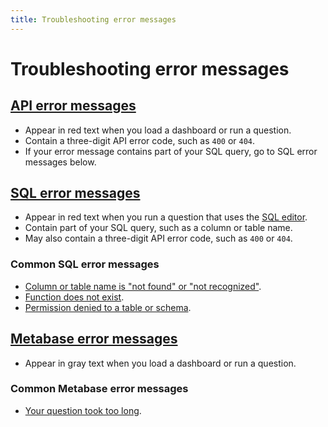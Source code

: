 ```yaml
---
title: Troubleshooting error messages
---
```


# Troubleshooting error messages

## [API error messages][discourse-search-api-error]

- Appear in red text when you load a dashboard or run a question.
- Contain a three-digit API error code, such as `400` or `404`.
- If your error message contains part of your SQL query, go to SQL error messages below.

## [SQL error messages][debugging-sql-syntax]

- Appear in red text when you run a question that uses the [SQL editor][sql-editor].
- Contain part of your SQL query, such as a column or table name.
- May also contain a three-digit API error code, such as `400` or `404`.

### Common SQL error messages

- [Column or table name is "not found" or "not recognized"][sql-error-not-found].
- [Function does not exist][sql-error-function-does-not-exist].
- [Permission denied to a table or schema][permission-denied].

## [Metabase error messages][discourse-search-metabase-error]

- Appear in gray text when you load a dashboard or run a question.

### Common Metabase error messages

- [Your question took too long](./timeout.md).

[api-error-message]: #api-error-messages
[debugging-sql-syntax]: https://www.metabase.com/learn/debugging-sql/sql-syntax.html
[discourse-search-api-error]: https://discourse.metabase.com/search?q=api%20error%20message
[discourse-search-metabase-error]: https://discourse.metabase.com/search?q=metabase%20error%20message
[metabase-error-message]: #metabase-error-messages
[sql-editor]: https://www.metabase.com/glossary/native_query_editor.html
[sql-error-function-does-not-exist]: https://www.metabase.com/learn/debugging-sql/sql-syntax.html#sql-function-does-not-exist
[sql-error-message]: #sql-error-messages
[sql-error-not-found]: https://www.metabase.com/learn/debugging-sql/sql-syntax.html#column-or-table-name-is-not-found-or-not-recognized
[permission-denied]: ./data-permissions.md#getting-a-permission-denied-error-message
